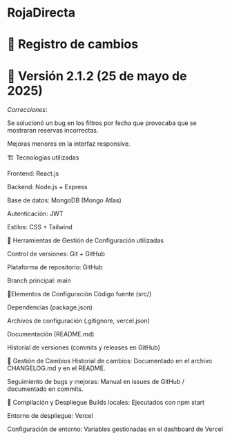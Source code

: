 # RojaDirecta

# 🐞 Registro de cambios
# 🔧 Versión 2.1.2 (25 de mayo de 2025)

*Correcciones*: 

Se solucionó un bug en los filtros por fecha que provocaba que se mostraran reservas incorrectas.

Mejoras menores en la interfaz responsive.

🏗️ Tecnologías utilizadas

Frontend: React.js

Backend: Node.js + Express

Base de datos: MongoDB (Mongo Atlas)

Autenticación: JWT

Estilos: CSS + Tailwind

📂 Herramientas de Gestión de Configuración utilizadas

Control de versiones: Git + GitHub

Plataforma de repositorio: GitHub

Branch principal: main

🧩Elementos de Configuración
Código fuente (src/)

Dependencias (package.json)

Archivos de configuración (.gitignore, vercel.json)

Documentación (README.md)

Historial de versiones (commits y releases en GitHub)

🔁 Gestión de Cambios
Historial de cambios: Documentado en el archivo CHANGELOG.md y en el README.

Seguimiento de bugs y mejoras: Manual en issues de GitHub / documentado en commits.

🚀 Compilación y Despliegue
Builds locales: Ejecutados con npm start

Entorno de despliegue: Vercel

Configuración de entorno: Variables gestionadas en el dashboard de Vercel
